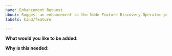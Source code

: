 ```yaml
---
name: Enhancement Request
about: Suggest an enhancement to the Node Feature Discovery Operator project
labels: kind/feature

---
```

<!-- Please only use this template for submitting enhancement requests -->

**What would you like to be added**:

**Why is this needed**:
